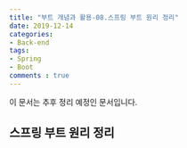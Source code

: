 ```yaml
---
title: "부트 개념과 활용-08.스프링 부트 원리 정리"
date: 2019-12-14
categories:
- Back-end
tags:
- Spring 
- Boot
comments : true
---
```


이 문서는 추후 정리 예정인 문서입니다.

## 스프링 부트 원리 정리
